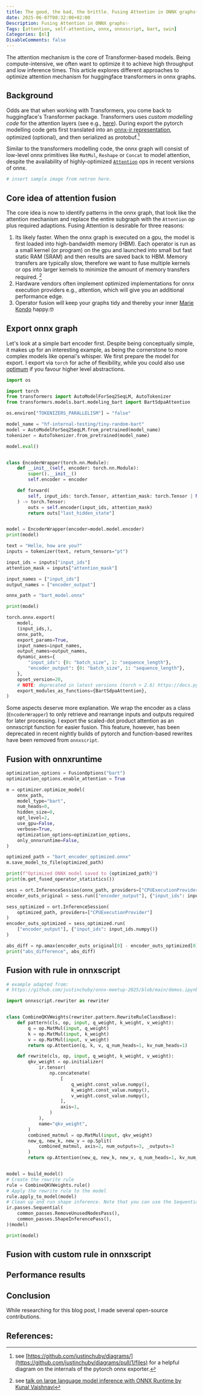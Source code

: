 ```yaml
---
title: The good, the bad, the brittle. Fusing Attention in ONNX graphs✨
date: 2025-06-07T08:32:00+02:00
Description: Fusing Attention in ONNX graphs✨
Tags: [attention, self-attention, onnx, onnxscript, bart, swin]
Categories: [ml]
DisableComments: false
---
```


The attention mechanism is the core of Transformer-based models. Being compute-intensive, we often want to optimize it to achieve high throughput and low inference times. This article explores different approaches to optimize attention mechanism for huggingface transformers in onnx graphs.

## Background

Odds are that when working with Transformers, you come back to huggingface's Transformer package. Transformers uses *custom modelling code* for the attention layers (see e.g., [here](https://github.com/huggingface/transformers/blob/ebeec13609b537f9c760292354118c9d1d63f5a0/src/transformers/models/bart/modeling_bart.py#L147)). During export the pytorch modelling code gets first translated into an [onnx-ir representation](https://github.com/onnx/ir-py), optimized (optional), and then serialized as protobuf.[^1]

Similar to the transformers modelling code, the onnx graph will consist of low-level onnx primitives like `MatMul`, `Reshape` or `Concat` to model attention, despite the availability of highly-optimized [`Attention`](https://onnx.ai/onnx/operators/onnx__Attention.html) ops in recent versions of onnx.

```yaml
# insert sample image from netron here.
```

## Core idea of attention fusion

The core idea is now to identify patterns in the onnx graph, that look like the attention mechanism and replace the entire subgraph with the `Attention` op plus required adaptions. Fusing Attention is desirable for three reasons:

1. Its likely faster. When the onnx graph is executed on a gpu, the model is first loaded into high-bandwidth memory (HBM). Each operator is run as a small kernel (or program) on the gpu and launched into small but fast static RAM (SRAM) and then results are saved back to HBM. Memory transfers are typically slow, therefore we want to fuse multiple kernels or ops into larger kernels to minimize the amount of memory transfers required. [^2]
1. Hardware vendors often implement optimized implementations for onnx execution providers e.g., attention, which will give you an additional performance edge.
1. Operator fusion will keep your graphs tidy and thereby your inner [Marie Kondo](https://knowyourmeme.com/photos/2247427-does-it-spark-joy) happy.🤓

## Export onnx graph

Let's look at a simple bart encoder first. Despite being conceptually simple, it makes up for an interesting example, as being the cornerstone to more complex models like openai's whisper. We first prepare the model for export. I export via `torch` for ache of flexibility, while you could also use [optimum](https://huggingface.co/docs/optimum/index) if you favour higher level abstractions.

```python
import os

import torch
from transformers import AutoModelForSeq2SeqLM, AutoTokenizer
from transformers.models.bart.modeling_bart import BartSdpaAttention

os.environ["TOKENIZERS_PARALLELISM"] = "false"

model_name = "hf-internal-testing/tiny-random-bart"
model = AutoModelForSeq2SeqLM.from_pretrained(model_name)
tokenizer = AutoTokenizer.from_pretrained(model_name)

model.eval()


class EncoderWrapper(torch.nn.Module):
    def __init__(self, encoder: torch.nn.Module):
        super().__init__()
        self.encoder = encoder

    def forward(
        self, input_ids: torch.Tensor, attention_mask: torch.Tensor | None = None
    ) -> torch.Tensor:
        outs = self.encoder(input_ids, attention_mask)
        return outs["last_hidden_state"]


model = EncoderWrapper(encoder=model.model.encoder)
print(model)

text = "Hello, how are you?"
inputs = tokenizer(text, return_tensors="pt")

input_ids = inputs["input_ids"]
attention_mask = inputs["attention_mask"]

input_names = ["input_ids"]
output_names = ["encoder_output"]

onnx_path = "bart_model.onnx"

print(model)

torch.onnx.export(
    model,
    (input_ids,),
    onnx_path,
    export_params=True,
    input_names=input_names,
    output_names=output_names,
    dynamic_axes={
        "input_ids": {0: "batch_size", 1: "sequence_length"},
        "encoder_output": {0: "batch_size", 1: "sequence_length"},
    },
    opset_version=20,
    # NOTE: deprecated in latest versions (torch > 2.6) https://docs.pytorch.org/docs/stable/onnx_torchscript.html
    export_modules_as_functions={BartSdpaAttention},
)
```

Some aspects deserve more explanation. We wrap the encoder as a class (`EncoderWrapper`) to only retrieve and rearrange inputs and outputs required for later processing. I export the scaled-dot product attention as an onnxscript function for easier fusion. This feature, however, has been deprecated in recent nightly builds of pytorch and function-based rewrites have been removed from `onnxscript`.

## Fusion with onnxruntime

```python
optimization_options = FusionOptions("bart")
optimization_options.enable_attention = True

m = optimizer.optimize_model(
    onnx_path,
    model_type="bart",
    num_heads=0,
    hidden_size=0,
    opt_level=2,
    use_gpu=False,
    verbose=True,
    optimization_options=optimization_options,
    only_onnxruntime=False,
)

optimized_path = "bart_encoder_optimized.onnx"
m.save_model_to_file(optimized_path)

print(f"Optimized ONNX model saved to {optimized_path}")
print(m.get_fused_operator_statistics())

sess = ort.InferenceSession(onnx_path, providers=["CPUExecutionProvider"])
encoder_outs_original = sess.run(["encoder_output"], {"input_ids": input_ids.numpy()})

sess_optimized = ort.InferenceSession(
    optimized_path, providers=["CPUExecutionProvider"]
)
encoder_outs_optimized = sess_optimized.run(
    ["encoder_output"], {"input_ids": input_ids.numpy()}
)

abs_diff = np.amax(encoder_outs_original[0] - encoder_outs_optimized[0])
print("abs_difference", abs_diff)
```

## Fusion with rule in onnxscript

```python
# example adapted from:
# https://github.com/justinchuby/onnx-meetup-2025/blob/main/demos.ipynb

import onnxscript.rewriter as rewriter


class CombineQKVWeights(rewriter.pattern.RewriteRuleClassBase):
    def pattern(cls, op, input, q_weight, k_weight, v_weight):
        q = op.MatMul(input, q_weight)
        k = op.MatMul(input, k_weight)
        v = op.MatMul(input, v_weight)
        return op.Attention(q, k, v, q_num_heads=1, kv_num_heads=1)

    def rewrite(cls, op, input, q_weight, k_weight, v_weight):
        qkv_weight = op.initializer(
            ir.tensor(
                np.concatenate(
                    [
                        q_weight.const_value.numpy(),
                        k_weight.const_value.numpy(),
                        v_weight.const_value.numpy(),
                    ],
                    axis=1,
                )
            ),
            name="qkv_weight",
        )
        combined_matmul = op.MatMul(input, qkv_weight)
        new_q, new_k, new_v = op.Split(
            combined_matmul, axis=2, num_outputs=3, _outputs=3
        )
        return op.Attention(new_q, new_k, new_v, q_num_heads=1, kv_num_heads=1)


model = build_model()
# Create the rewrite rule
rule = CombineQKVWeights.rule()
# Apply the rewrite rule to the model
rule.apply_to_model(model)
# Clean up and run shape inference. Note that you can use the Sequential pass to chain multiple passes together.
ir.passes.Sequential(
    common_passes.RemoveUnusedNodesPass(),
    common_passes.ShapeInferencePass(),
)(model)

print(model)
```

## Fusion with custom rule in onnxscript

## Performance results

## Conclusion

While researching for this blog post, I made several open-source contributions.

## References:

[^1]: see [https://github.com/justinchuby/diagrams/](https://github.com/justinchuby/diagrams/pull/1/files) for a helpful diagram on the internals of the pytorch onnx exporter.

[^2]: see [talk on large language model inference with ONNX Runtime by Kunal Vaishnavi](https://youtu.be/jrIJT01E8Xw?feature=shared&t=420)

